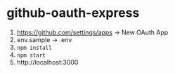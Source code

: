 # github-oauth-express

1. https://github.com/settings/apps -> New OAuth App
1. env.sample -> .env
1. `npm install`
1. `npm start`
1. http://localhost:3000

